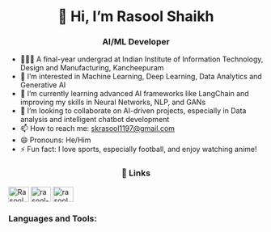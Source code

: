 <h1 align="center">👋 Hi, I’m Rasool Shaikh</h1>
<h3 align="center">AI/ML Developer</h3>

- 👨🏻‍🎓 A final-year undergrad at Indian Institute of Information Technology, Design and Manufacturing, Kancheepuram  
- 👀 I’m interested in Machine Learning, Deep Learning, Data Analytics and Generative AI  
- 🌱 I’m currently learning advanced AI frameworks like LangChain and improving my skills in Neural Networks, NLP, and GANs  
- 💞️ I’m looking to collaborate on AI-driven projects, especially in Data analysis and intelligent chatbot development  
- 📫 How to reach me: skrasool1197@gmail.com
- 😄 Pronouns: He/Him 
- ⚡ Fun fact: I love sports, especially football, and enjoy watching anime!

<h3 align="center">🔗 Links</h3>
<a href="https://x.com/RasoolS81552267" target="blank"><img align="center" src="https://raw.githubusercontent.com/rahuldkjain/github-profile-readme-generator/master/src/images/icons/Social/twitter.svg" alt="RasoolS81552267" height="30" width="40" /></a>
<a href="https://www.linkedin.com/in/rasool-shaikh-7a4923227/" target="blank"><img align="center" src="https://raw.githubusercontent.com/rahuldkjain/github-profile-readme-generator/master/src/images/icons/Social/linked-in-alt.svg" alt="rasool-shaikh-7a4923227" height="30" width="40" /></a>
<a href="https://www.instagram.com/rasool_shaikh_7_/" target="blank"><img align="center" src="https://raw.githubusercontent.com/rahuldkjain/github-profile-readme-generator/master/src/images/icons/Social/instagram.svg" alt="rasool_shaikh_7_" height="30" width="40" /></a>

<h3 align="left">Languages and Tools:</h3>


<!---
Skrasool1197/Skrasool1197 is a ✨ special ✨ repository because its `README.md` (this file) appears on your GitHub profile.
You can click the Preview link to take a look at your changes.
--->
